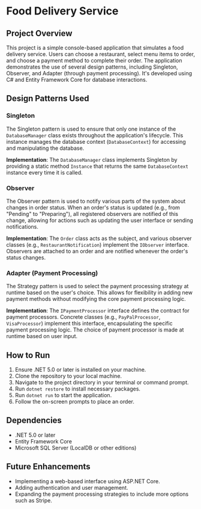 
# Food Delivery Service

## Project Overview
This project is a simple console-based application that simulates a food delivery service. Users can choose a restaurant, select menu items to order, and choose a payment method to complete their order. The application demonstrates the use of several design patterns, including Singleton, Observer, and Adapter (through payment processing). It's developed using C# and Entity Framework Core for database interactions.

## Design Patterns Used

### Singleton
The Singleton pattern is used to ensure that only one instance of the `DatabaseManager` class exists throughout the application's lifecycle. This instance manages the database context (`DatabaseContext`) for accessing and manipulating the database.

**Implementation**: The `DatabaseManager` class implements Singleton by providing a static method `Instance` that returns the same `DatabaseContext` instance every time it is called.

### Observer
The Observer pattern is used to notify various parts of the system about changes in order status. When an order's status is updated (e.g., from "Pending" to "Preparing"), all registered observers are notified of this change, allowing for actions such as updating the user interface or sending notifications.

**Implementation**: The `Order` class acts as the subject, and various observer classes (e.g., `RestaurantNotification`) implement the `IObserver` interface. Observers are attached to an order and are notified whenever the order's status changes.

### Adapter (Payment Processing)
The Strategy pattern is used to select the payment processing strategy at runtime based on the user's choice. This allows for flexibility in adding new payment methods without modifying the core payment processing logic.

**Implementation**: The `IPaymentProcessor` interface defines the contract for payment processors. Concrete classes (e.g., `PayPalProcessor`, `VisaProcessor`) implement this interface, encapsulating the specific payment processing logic. The choice of payment processor is made at runtime based on user input.

## How to Run
1. Ensure .NET 5.0 or later is installed on your machine.
2. Clone the repository to your local machine.
3. Navigate to the project directory in your terminal or command prompt.
4. Run `dotnet restore` to install necessary packages.
5. Run `dotnet run` to start the application.
6. Follow the on-screen prompts to place an order.

## Dependencies
- .NET 5.0 or later
- Entity Framework Core
- Microsoft SQL Server (LocalDB or other editions)

## Future Enhancements
- Implementing a web-based interface using ASP.NET Core.
- Adding authentication and user management.
- Expanding the payment processing strategies to include more options such as Stripe.
